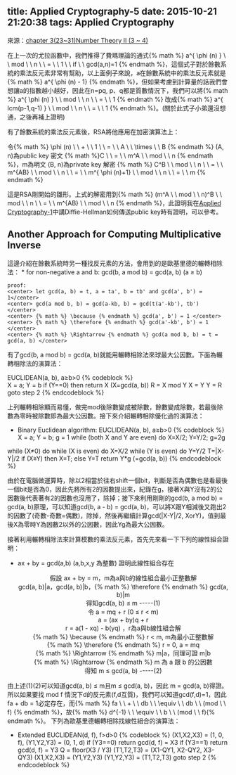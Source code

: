 title: Applied Cryptography-5
date: 2015-10-21 21:20:38
tags: Applied Cryptography
---
來源：[chapter 3(23~31)](http://staff.csie.ncu.edu.tw/yensm/lecture/Cryptography/Chapter-3%20Number%20Theory.pdf)[Number Theory II (3 ~ 4)](http://web.math.isu.edu.tw/yeh/2013Fall/GE/Lectures/L5/L5.pdf)

在上一次的尤拉函數中，我們推得了費瑪理論的通式{% math %} a^{ \phi (n) } \ \ mod \ \ n \ \ = \ \ 1 \ \ if \ \ gcd(a,n)=1 {% endmath %}，這個式子對於餘數系統的乘法反元素非常有幫助，以上面例子來說，a在餘數系統中的乘法反元素就是{% math %} a^{ \phi (n) - 1} {% endmath %}，但如果考慮到計算量的話我們會想讓a的指數越小越好，因此在n=pq, p、q都是質數情況下，我們可以將{% math %} a^{ \phi (n) } \ \ mod \ \ n \ \ = \ \ 1 {% endmath %} 改成{% math %} a^{ lcm(p-1,q-1) } \ \ mod \ \ n \ \ = \ \ 1 {% endmath %}。(關於此式子小弟還沒想通，之後再補上證明)

有了餘數系統的乘法反元素後，RSA將他應用在加密演算法上：

令{% math %} \phi (n) \ \ + \ \ 1 \ \ = \ \ A \ \ \times \ \ B {% endmath %}
(A, n)為public key
密文 {% math %}C \ \ = \ \ m^A \ \ mod \ \ n {% endmath %}，m為明文
(B, n)為private key
解密 {% math %} C^B \ \ mod \ \ n \ \ = \ \ m^{AB} \ \ mod \ \ n \ \ = \ \ m^{ \phi (n)+1} \ \ mod \ \ n \ \ = \ \ m {% endmath %} 
    
這是RSA剛開始的雛形。上式的解密用到{% math %} (m^A \ \ mod \ \ n)^B \ \ mod \ \ n \ \ = \ \ m^{AB} \ \ mod \ \ n {% endmath %}，此證明我在[Applied Cryptography-1](http://eastl.github.io/2015/09/28/Applied-Cryptography-1/)中講Diffie-Hellman如何傳送public key時有證明，可以參考。

<h2> Another Approach for Computing Multiplicative Inverse </h2>
這邊介紹在餘數系統時另一種找反元素的方法，會用到的是歐基里德的輾轉相除法：
*   for non-negative a and b:
    gcd(b, a mod b) = gcd(a, b)  (a ≥ b)

    proof:
    <center> let gcd(a, b) = t, a = ta', b = tb' and gcd(a', b') = 1</center>
    <center> gcd(a mod b, b) = gcd(a-kb, b) = gcd(t(a'-kb'), tb') </center>
    <center> {% math %} \because {% endmath %} gcd(a', b') = 1 </center>
    <center> {% math %} \therefore {% endmath %} gcd(a'-kb', b') = 1 </center>
    <center> {% math %} \Rightarrow {% endmath %} gcd(a mod b, b) = t = gcd(a, b) </center>

有了gcd(b, a mod b) = gcd(a, b)就能用輾轉相除法來球最大公因數。下面為輾轉相除法的演算法：

EUCLIDEAN(a, b), a≥b>0
{% codeblock %}  
X = a; Y = b
if (Y==0) then return X (X=gcd(a, b))
R = X mod Y
X = Y
Y = R
goto step 2
{% endcodeblock %}

上列輾轉相除顯而易懂，做完mod後除數變成被除數，餘數變成除數，若最後除數為零時被除數即為最大公因數。接下來介紹輾轉相除優化過的演算法：

*   Binary Euclidean algorithm:
    EUCLIDEAN(a, b), a≥b>0
{% codeblock %}
X = a; Y = b; g = 1
while (both X and Y are even) do
    X=X/2; Y=Y/2; g=2g

while (X≠0) do
    while (X is even) do X=X/2
    while (Y is even) do Y=Y/2
    T=|X-Y|/2
    if (X≥Y) then X=T; else Y=T
return Y*g (=gcd(a, b))
{% endcodeblock %}

由於在電腦做運算時，除以2相當於往右shift一個bit，判斷是否為偶數也是看最後一個bit是否為0，因此先將所有2的因數提出來，紀錄在g，接著X與Y沒有2的公因數後代表著有2的因數也沒用了，除掉；接下來利用剛剛的gcd(b, a mod b) = gcd(a, b)原理，可以知道gcd(b, a - b) = gcd(a, b)，可以將X跟Y相減後又跑出2的因數了(奇數-奇數=偶數)，除掉，然後再繼續計算gcd(|X-Y|/2, XorY)，值到最後X為零時Y為因數2以外的公因數，因此Yg為最大公因數。

接著利用輾轉相除法來計算模數的乘法反元素，首先先來看一下下列的線性組合證明：
*   ax + by = gcd(a,b)  (a,b,x,y 為整數) 證明此線性組合存在
    
    <center> 假設 ax + by = m，m為a與b的線性組合最小正整數解 </center>
    <center> gcd(a, b)|a，gcd(a, b)|b，{% math %} \therefore {% endmath %} gcd(a, b)|m </center>
    <center> 得知gcd(a, b) ≤ m  -----(1) </center>
    <center> 令 a = mq + r (0 ≤ r < m) </center>
    <center> a = (ax + by)q + r </center> 
    <center> r = a(1 - xq) - b(yq) ，r為a與b線性組合解 </center>
    <center> {% math %} \because {% endmath %} r < m, m為最小正整數解 </center>
    <center> {% math %} \therefore {% endmath %} r = 0, a = mq </center>
    <center> {% math %} \Rightarrow {% endmath %} m|a，同理可證 m|b </center>
    <center> {% math %} \Rightarrow {% endmath %} m 為 a 跟 b 的公因數 </center>
    <center> 得知 m ≤ gcd(a, b) -----(2) </center>

由上述(1)(2)可以知道gcd(a, b) ≤ m且m ≤ gcd(a, b)，因此 m = gcd(a, b)得證。所以如果要找 mod f 情況下d的反元素(f,d互質)，我們可以知道gcd(f,d)=1，因此 fa + db = 1必定存在，而{% math %} fa \ \ + \ \ db \ \ \equiv \ \ db \ \ (mod \ \ f) {% endmath %}，故{% math %} d^{-1} \ \ \equiv \ \ b \ \ (mod \ \ f){% endmath %}。
下列為歐基里德輾轉相除找線性組合的演算法：
*   Extended EUCLIDEAN(d, f), f>d>0
    {% codeblock %}
    (X1,X2,X3) = (1, 0, f), (Y1,Y2,Y3) = (0, 1, d)
    if (Y3==0) return gcd(d, f) = X3
    if (Y3==1) return gcd(d, f) = Y3
    Q = floor(X3 / Y3)
    (T1,T2,T3) = (X1-QY1, X2-QY2, X3-QY3)
    (X1,X2,X3) = (Y1,Y2,Y3)
    (Y1,Y2,Y3) = (T1,T2,T3)
    goto step 2
    {% endcodeblock %}   

